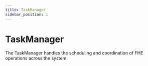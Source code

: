 ```yaml
---
title: TaskManager
sidebar_position: 1
---
```


# TaskManager

The TaskManager handles the scheduling and coordination of FHE operations across the system. 